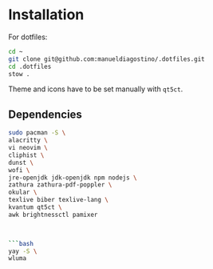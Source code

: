 # Installation

For dotfiles:
```bash
cd ~
git clone git@github.com:manueldiagostino/.dotfiles.git
cd .dotfiles
stow .
```

Theme and icons have to be set manually with `qt5ct`. 


## Dependencies

```bash
sudo pacman -S \
alacritty \
vi neovim \
cliphist \
dunst \
wofi \
jre-openjdk jdk-openjdk npm nodejs \
zathura zathura-pdf-poppler \
okular \
texlive biber texlive-lang \
kvantum qt5ct \
awk brightnessctl pamixer

  

```bash
yay -S \
wluma
```
```
